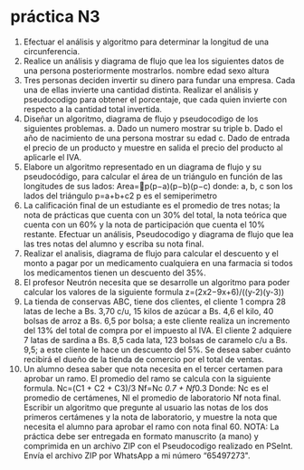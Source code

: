 # práctica N3

1. Efectuar el análisis y algoritmo para determinar la longitud de una circunferencia.
2. Realice un análisis y diagrama de flujo que lea los siguientes datos de una persona posteriormente mostrarlos.
nombre
edad
sexo
altura
3. Tres personas deciden invertir su dinero para fundar una empresa. Cada una de ellas invierte una cantidad distinta. Realizar el análisis y pseudocodigo para obtener el porcentaje, que cada quien invierte con respecto a la cantidad total invertida.
4. Diseñar un algoritmo, diagrama de flujo y pseudocodigo de los siguientes problemas.
a. Dado un numero mostrar su triple
b. Dado el año de nacimiento de una persona mostrar su edad
c. Dado de entrada el precio de un producto y muestre en salida el precio del producto al aplicarle el IVA.
5. Elabore un algoritmo representado en un diagrama de flujo y su pseudocódigo, para calcular el área de un triángulo en función de las longitudes de sus lados:
Area=􀶥p(p−a)(p−b)(p−c)
donde: a, b, c son los lados del triángulo
p=a+b+c2 p es el semiperimetro
6. La calificación final de un estudiante es el promedio de tres notas; la nota de prácticas que cuenta con un 30% del total, la nota teórica que cuenta con un 60% y la nota de participación que cuenta el 10% restante. Efectuar un análisis, Pseudocodigo y diagrama de flujo que lea las tres notas del alumno y escriba su nota final.
7. Realizar el analisis, diagrama de flujo para calcular el descuento y el monto a pagar por un medicamento cualquiera en una farmacia si todos los medicamentos tienen un descuento del 35%.
8. El profesor Neutrón necesita que se desarrolle un algoritmo para poder calcular los valores de la siguiente formula z=(2x2−9x+6)/((y-2)(y-3))
9. La tienda de conservas ABC, tiene dos clientes, el cliente 1 compra 28 latas de leche a Bs. 3,70 c/u, 15 kilos de azúcar a Bs. 4,6 el kilo, 40 bolsas de arroz a Bs. 6,5 por bolsa; a este cliente realiza un incremento del 13% del total de compra por el impuesto al IVA. El cliente 2 adquiere 7 latas de sardina a Bs. 8,5 cada lata, 123 bolsas de caramelo c/u a Bs. 9,5; a este cliente le hace un descuento del 5%. Se desea saber cuánto recibirá el dueño de la tienda de comercio por el total de ventas.
10. Un alumno desea saber que nota necesita en el tercer certamen para aprobar un ramo. El promedio del ramo se calcula con la siguiente formula.
Nc=(C1 + C2 + C3)/3
Nf=Nc *0.7 + Nf*0.3
Donde:
Nc es el promedio de certámenes,
Nl el promedio de laboratorio
Nf nota final.
Escribir un algoritmo que pregunte al usuario las notas de los dos primeros certámenes y la nota de laboratorio, y muestre la nota que necesita el alumno para aprobar el ramo con nota final 60.
NOTA: La práctica debe ser entregada en formato manuscrito (a mano) y comprimida en un archivo ZIP con el Pseudocodigo realizado en PSeInt. Envía el archivo ZIP por WhatsApp a mi número “65497273".